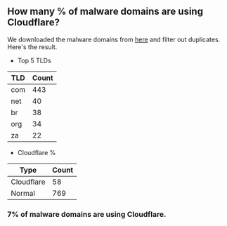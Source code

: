 ## How many % of malware domains are using Cloudflare?


We downloaded the malware domains from [here](https://urlhaus.abuse.ch) and filter out duplicates.
Here's the result.


[//]: # (start replacement)


- Top 5 TLDs

| TLD | Count |
| --- | --- |
| com | 443 |
| net | 40 |
| br | 38 |
| org | 34 |
| za | 22 |


- Cloudflare %

| Type | Count |
| --- | --- |
| Cloudflare | 58 |
| Normal | 769 |


### 7% of malware domains are using Cloudflare.